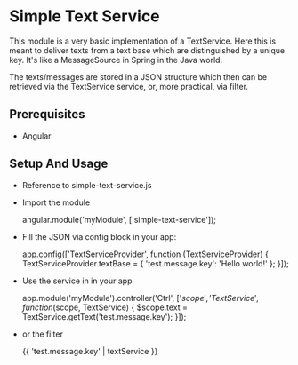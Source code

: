 Simple Text Service
===================

This module is a very basic implementation of a TextService. Here this is meant to deliver texts from a text base
which are distinguished by a unique key. It's like a MessageSource in Spring in the Java world.

The texts/messages are stored in a JSON structure which then can be retrieved via the TextService service,
or, more practical, via filter.

Prerequisites
-------------

- Angular

Setup And Usage
---------------

- Reference to simple-text-service.js
- Import the module


    angular.module('myModule', ['simple-text-service']);

- Fill the JSON via config block in your app:


    app.config(['TextServiceProvider', function (TextServiceProvider) {
        TextServiceProvider.textBase = {
            'test.message.key': 'Hello world!'
        };
    }]);

- Use the service in in your app


    app.module('myModule').controller('Ctrl', ['$scope', 'TextService', function ($scope, TextService) {
        $scope.text = TextService.getText('test.message.key');
    }]);

- or the filter


    <div>
        <span>{{ 'test.message.key' | textService }}</span>
    </div>
